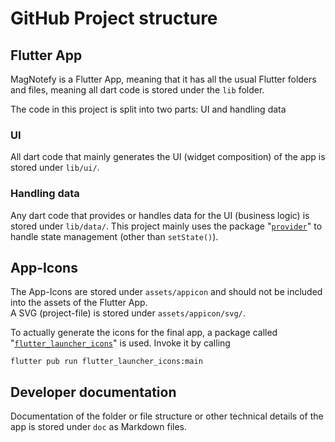 # GitHub Project structure

## Flutter App

MagNotefy is a Flutter App, meaning that it has all the usual Flutter folders and files, meaning all dart code is stored under the `lib` folder.

The code in this project is split into two parts: UI and handling data

### UI

All dart code that mainly generates the UI (widget composition) of the app is stored under `lib/ui/`.

### Handling data

Any dart code that provides or handles data for the UI (business logic) is stored under `lib/data/`. This project mainly uses the package "[`provider`](https://pub.dev/packages/provider)" to handle state management (other than `setState()`).

## App-Icons

The App-Icons are stored under `assets/appicon` and should not be included into the assets of the Flutter App.  
A SVG (project-file) is stored under `assets/appicon/svg/`.

To actually generate the icons for the final app, a package called "[`flutter_launcher_icons`](https://pub.dev/packages/flutter_launcher_icons)" is used. Invoke it by calling

```shell
flutter pub run flutter_launcher_icons:main
```

## Developer documentation

Documentation of the folder or file structure or other technical details of the app is stored under `doc` as Markdown files.